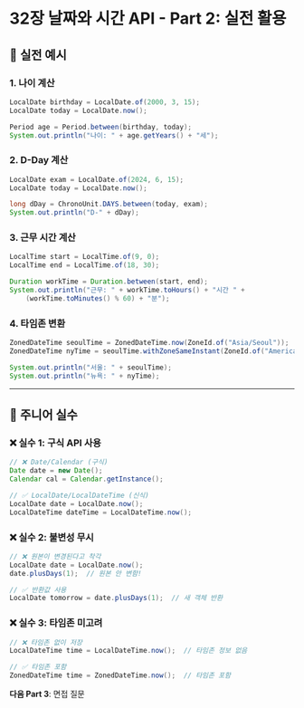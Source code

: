 # 32장 날짜와 시간 API - Part 2: 실전 활용

## 🏢 실전 예시

### 1. 나이 계산
```java
LocalDate birthday = LocalDate.of(2000, 3, 15);
LocalDate today = LocalDate.now();

Period age = Period.between(birthday, today);
System.out.println("나이: " + age.getYears() + "세");
```

### 2. D-Day 계산
```java
LocalDate exam = LocalDate.of(2024, 6, 15);
LocalDate today = LocalDate.now();

long dDay = ChronoUnit.DAYS.between(today, exam);
System.out.println("D-" + dDay);
```

### 3. 근무 시간 계산
```java
LocalTime start = LocalTime.of(9, 0);
LocalTime end = LocalTime.of(18, 30);

Duration workTime = Duration.between(start, end);
System.out.println("근무: " + workTime.toHours() + "시간 " +
    (workTime.toMinutes() % 60) + "분");
```

### 4. 타임존 변환
```java
ZonedDateTime seoulTime = ZonedDateTime.now(ZoneId.of("Asia/Seoul"));
ZonedDateTime nyTime = seoulTime.withZoneSameInstant(ZoneId.of("America/New_York"));

System.out.println("서울: " + seoulTime);
System.out.println("뉴욕: " + nyTime);
```

---

## 🚨 주니어 실수

### ❌ 실수 1: 구식 API 사용
```java
// ❌ Date/Calendar (구식)
Date date = new Date();
Calendar cal = Calendar.getInstance();

// ✅ LocalDate/LocalDateTime (신식)
LocalDate date = LocalDate.now();
LocalDateTime dateTime = LocalDateTime.now();
```

### ❌ 실수 2: 불변성 무시
```java
// ❌ 원본이 변경된다고 착각
LocalDate date = LocalDate.now();
date.plusDays(1);  // 원본 안 변함!

// ✅ 반환값 사용
LocalDate tomorrow = date.plusDays(1);  // 새 객체 반환
```

### ❌ 실수 3: 타임존 미고려
```java
// ❌ 타임존 없이 저장
LocalDateTime time = LocalDateTime.now();  // 타임존 정보 없음

// ✅ 타임존 포함
ZonedDateTime time = ZonedDateTime.now();  // 타임존 포함
```

**다음 Part 3**: 면접 질문
